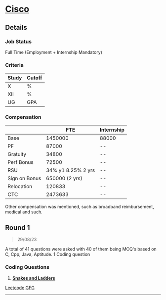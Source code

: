 # [Cisco](https://cisco.com/)

## Details

### Job Status

Full Time (Employment + Internship Mandatory)

### Criteria

|Study|Cutoff|
|-----|------|
|X|%|
|XII|%|
|UG|GPA|

[comment]: # (Any other details go under this. This is a comment)

### Compensation

||FTE|Internship|
|--|-----|------|
|Base|1450000|88000|
|PF|87000|--|
|Gratuity|34800|--|
|Perf Bonus|72500|--|
|RSU|34% y1 8.25% 2 yrs|--|
|Sign on Bonus|650000 (2 yrs)|--|
|Relocation|120833|--|
|CTC|2473633|--|

[comment]: # (Details about the rounds go under this comment.)

Other compensation was mentioned, such as broadband reimbursement, medical and such.

## Round 1

> 29/08/23

[comment]: # (Summary of the sections and experience below this comment.)

A total of 41 questions were asked with 40 of them being MCQ's based on C, Cpp, Java, Aptitude.
1 Coding question

### Coding Questions

1. **[Snakes and Ladders](https://leetcode.com/discuss/interview-question/1489795/cisco-sde-oa-snakes-ladders-pro)**

[comment]: # (Add any resources or links or code to this question under this comment.)

[Leetcode](https://leetcode.com/problems/snakes-and-ladders/)
[GFG](https://www.hackerrank.com/challenges/the-quickest-way-up/problem)

---

